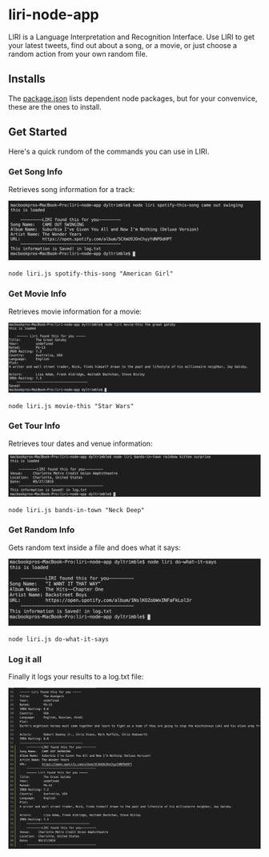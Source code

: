# liri-node-app

LIRI is a Language Interpretation and Recognition Interface.
Use LIRI to get your latest tweets, find out about a song,
or a movie, or just choose a random action from your own random file.

## Installs

The [package.json](https://github.com/Meggin/liri-node-app/blob/master/package.json)
lists dependent node packages, but for your convenvice, these are the ones to install.

## Get Started

Here's a quick rundom of the commands you can use in LIRI.


### Get Song Info

Retrieves song information for a track:

![spotify search](screen-shots/spotify_image.png)

`node liri.js spotify-this-song "American Girl"`

### Get Movie Info

Retrieves movie information for a movie:

![movie search](screen-shots/movie_image.png)

`node liri.js movie-this "Star Wars"`

### Get Tour Info

Retrieves tour dates and venue information:

![tour search](screen-shots/bands_image.png)

`node liri.js bands-in-town "Neck Deep"`

### Get Random Info

Gets random text inside a file and does what it says:

![random thing](screen-shots/rando_image.png)

`node liri.js do-what-it-says`

### Log it all

Finally it logs your results to a log.txt file:

![loged](screen-shots/log_image.png)



